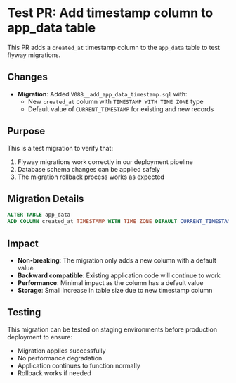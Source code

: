 # Test PR: Add timestamp column to app_data table

This PR adds a `created_at` timestamp column to the `app_data` table to test flyway migrations.

## Changes

- **Migration**: Added `V088__add_app_data_timestamp.sql` with:
  - New `created_at` column with `TIMESTAMP WITH TIME ZONE` type
  - Default value of `CURRENT_TIMESTAMP` for existing and new records

## Purpose

This is a test migration to verify that:
1. Flyway migrations work correctly in our deployment pipeline
2. Database schema changes can be applied safely
3. The migration rollback process works as expected

## Migration Details

```sql
ALTER TABLE app_data 
ADD COLUMN created_at TIMESTAMP WITH TIME ZONE DEFAULT CURRENT_TIMESTAMP NOT NULL;
```

## Impact

- **Non-breaking**: The migration only adds a new column with a default value
- **Backward compatible**: Existing application code will continue to work
- **Performance**: Minimal impact as the column has a default value
- **Storage**: Small increase in table size due to new timestamp column

## Testing

This migration can be tested on staging environments before production deployment to ensure:
- Migration applies successfully
- No performance degradation
- Application continues to function normally
- Rollback works if needed 